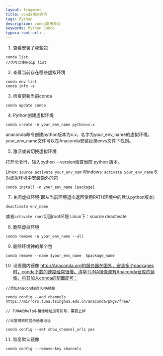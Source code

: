 ```yaml
---
layout: fragment
title: conda常用命令
tags: Python 
description: conda常用命令
keywords: Python Conda
typora-root-url: ..
---
```




1. 查看安装了哪些包

```
conda list
//也可以使用pip list
```

2. 查看当前存在哪些虚拟环境

```
conda env list 
conda info -e
```

3. 检查更新当前conda
```
conda update conda
```
4. Python创建虚拟环境
```
conda create -n your_env_name python=x.x
```

anaconda命令创建python版本为x.x，名字为your_env_name的虚拟环境。your_env_name文件可以在Anaconda安装目录envs文件下找到。

5. 激活或者切换虚拟环境

打开命令行，输入python --version检查当前 python 版本。

Linux:  `source activate your_env_nam`
Windows: `activate your_env_name`
6. 对虚拟环境中安装额外的包
```
conda install -n your_env_name [package]
```
7. 关闭虚拟环境(即从当前环境退出返回使用PATH环境中的默认python版本)
```
deactivate env_name
```
或者`activate root`切回root环境
Linux下：source deactivate 

8. 删除虚拟环境
```
conda remove -n your_env_name --all
```
9. 删除环境钟的某个包
```
conda remove --name $your_env_name  $package_name 
```
10. 设置国内镜像
http://Anaconda.org的服务器在国外，安装多个packages时，conda下载的速度经常很慢。清华TUNA镜像源有Anaconda仓库的镜像，将其加入conda的配置即可：
```
//添加Anaconda的TUNA镜像

conda config --add channels https://mirrors.tuna.tsinghua.edu.cn/anaconda/pkgs/free/

// TUNA的help中镜像地址加有引号，需要去掉

//设置搜索时显示通道地址

conda config --set show_channel_urls yes
```

11. 恢复默认镜像
```
conda config --remove-key channels
```
<!--stackedit_data:
eyJoaXN0b3J5IjpbLTkxOTc5NzMzMl19
-->